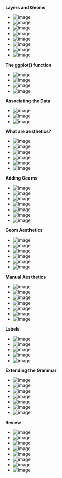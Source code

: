 **Layers and Geoms**
- ![image](https://github.com/user-attachments/assets/9381ef8b-0000-4e8d-8949-5961f0c958c5)
- ![image](https://github.com/user-attachments/assets/dcbdcc9b-3c6c-4b63-bca0-0c132b150383)
- ![image](https://github.com/user-attachments/assets/2fc741b1-0a74-4838-a86a-aaa3a09f5d12)
- ![image](https://github.com/user-attachments/assets/209f62b2-a75a-4bf4-a8f1-1f7c5954d0ba)
- ![image](https://github.com/user-attachments/assets/b1fe8ecf-93a3-40b8-b9df-45dd985863a9)
- ![image](https://github.com/user-attachments/assets/3239ef10-0114-47ea-b462-869bb3921929)
- ![image](https://github.com/user-attachments/assets/85130cd4-6b70-49c4-8d16-8acb55af8305)
- ![image](https://github.com/user-attachments/assets/d5c827bc-42cb-4f2f-ad85-85bb1f107247)

**The ggplot() function**
- ![image](https://github.com/user-attachments/assets/1279b1f2-539e-4f62-89ca-f738ddc8d958)
- ![image](https://github.com/user-attachments/assets/82ed530e-cbc3-4a69-9f75-004fab158489)
- ![image](https://github.com/user-attachments/assets/91f56c59-0db7-4a97-a0c8-dd4208d1b4f9)
- ![image](https://github.com/user-attachments/assets/2cc260f7-b489-44e1-adc9-527f7f4f21a4)

**Associating the Data**
- ![image](https://github.com/user-attachments/assets/26219499-77bf-4cac-b53d-45ccc6b087af)
- ![image](https://github.com/user-attachments/assets/a4c9de65-e7dd-4afc-9506-15a98dad283a)
- ![image](https://github.com/user-attachments/assets/9b723eea-4ee9-4015-b6bc-67d516dd00f3)

**What are aesthetics?**
- ![image](https://github.com/user-attachments/assets/9706129e-59b5-4225-83db-796f4ff486b4)
- ![image](https://github.com/user-attachments/assets/10ae672d-d000-46a1-afe0-2f74433f5a4e)
- ![image](https://github.com/user-attachments/assets/29b6b71e-fd18-41cd-a8ba-cff500028893)
- ![image](https://github.com/user-attachments/assets/cddd8408-c14a-41be-b301-86de1b9706c4)
- ![image](https://github.com/user-attachments/assets/bf364f11-fc3d-45de-8b53-a2c9af7ee8a9)
- ![image](https://github.com/user-attachments/assets/d80dbb95-5aa0-4400-af1f-57e93f2b7574)

**Adding Geoms**
- ![image](https://github.com/user-attachments/assets/a14224c2-4219-4514-9090-24ba4a4d56f3)
- ![image](https://github.com/user-attachments/assets/654e52e4-1381-404c-b3a3-35f224d8c948)
- ![image](https://github.com/user-attachments/assets/f0723a2d-5996-4034-be63-354f60365175)
- ![image](https://github.com/user-attachments/assets/cafa3ce6-3147-4c27-bc16-cad4b7caf835)
- ![image](https://github.com/user-attachments/assets/0dc99c03-a06a-40a9-97f9-72d1c2bae657)
- ![image](https://github.com/user-attachments/assets/276ebf9c-7d5f-4c6c-a07f-a6b4e9951c1b)
- ![image](https://github.com/user-attachments/assets/b55190b8-d676-4839-8ee1-b9b4a81614e2)

**Geom Aesthetics**
- ![image](https://github.com/user-attachments/assets/bb3aec32-afb3-4d72-b0d2-2839f47942e2)
- ![image](https://github.com/user-attachments/assets/71c0419d-a71b-4e34-9d65-02793734c54e)
- ![image](https://github.com/user-attachments/assets/84d98455-ac52-4cde-a568-bbabf6adb5e9)
- ![image](https://github.com/user-attachments/assets/cf1bc36c-d9e6-4ef0-974c-71f410973571)
- ![image](https://github.com/user-attachments/assets/ef9ad54e-6745-49bc-a808-53f619fab933)
- ![image](https://github.com/user-attachments/assets/92e9b796-6350-43c5-858d-24cbab2c1a80)

**Manual Aesthetics**
- ![image](https://github.com/user-attachments/assets/371cbe47-0590-448e-9500-2fd149999f72)
- ![image](https://github.com/user-attachments/assets/f764527d-2523-466f-9493-3c65877528a6)
- ![image](https://github.com/user-attachments/assets/a410bd6c-1ab2-4577-80e1-9bcb55a84f5a)
- ![image](https://github.com/user-attachments/assets/2e52f745-e1f3-4336-8d9b-e5bfd25c487d)
- ![image](https://github.com/user-attachments/assets/3380c50d-054e-4ed1-bbac-0a22803e774b)
- ![image](https://github.com/user-attachments/assets/885126da-7498-4e4c-b10c-bcb367663b43)
- ![image](https://github.com/user-attachments/assets/ef7eb4de-10c8-42e0-98ea-daefc9ef9a83)

**Labels**
- ![image](https://github.com/user-attachments/assets/49d22dbb-a923-4649-86a0-b6927b0cee06)
- ![image](https://github.com/user-attachments/assets/d4fe7467-b54e-46d4-ab2c-c86b97a70b59)
- ![image](https://github.com/user-attachments/assets/0868ef9e-516e-4af0-87c3-b2cecc71fe11)
- ![image](https://github.com/user-attachments/assets/2a1e9f94-1f45-4dab-a657-8db2796f8a73)
- ![image](https://github.com/user-attachments/assets/cbeea701-247d-4bd3-a3c8-c8860055968e)

**Extending the Grammar**
- ![image](https://github.com/user-attachments/assets/552130a3-a5cb-4ac9-b1f9-d23be99bb26c)
- ![image](https://github.com/user-attachments/assets/49f8fb7b-22a6-42d7-a2a7-3c2d4cd801e5)
- ![image](https://github.com/user-attachments/assets/7f58a7a7-2402-4ad3-9f00-eac1b6ddf36a)
- ![image](https://github.com/user-attachments/assets/794c5ad7-5173-4631-bea1-a7b4f8fe7dff)
- ![image](https://github.com/user-attachments/assets/2b9de5ad-27a7-4088-a885-1b05cfa304f3)
- ![image](https://github.com/user-attachments/assets/31470c51-a381-4720-9a82-0cadc694dd86)
- ![image](https://github.com/user-attachments/assets/3c71da9a-34aa-4659-91e9-eaea96087c97)

**Review**
- ![image](https://github.com/user-attachments/assets/fee95e26-2c1e-4ccd-9733-c208fc3f6423)
- ![image](https://github.com/user-attachments/assets/7cd52e3c-c770-4fa5-9d11-aa895ecac508)
- ![image](https://github.com/user-attachments/assets/a65bb0a7-1b5b-4744-98b2-0cca8230daa4)
- ![image](https://github.com/user-attachments/assets/2dc12ab8-7351-4e3f-85a4-cc22de5e6127)
- ![image](https://github.com/user-attachments/assets/fc0af260-561e-419c-b38a-115a337d719f)
- ![image](https://github.com/user-attachments/assets/ce7f51ad-432d-4479-a165-8136943f081b)
- ![image](https://github.com/user-attachments/assets/b59b7d5b-44c1-42eb-bce6-b3cff52e1a9f)
- ![image](https://github.com/user-attachments/assets/01ee8681-e956-4190-bf2c-5d8edb89d1f9)

